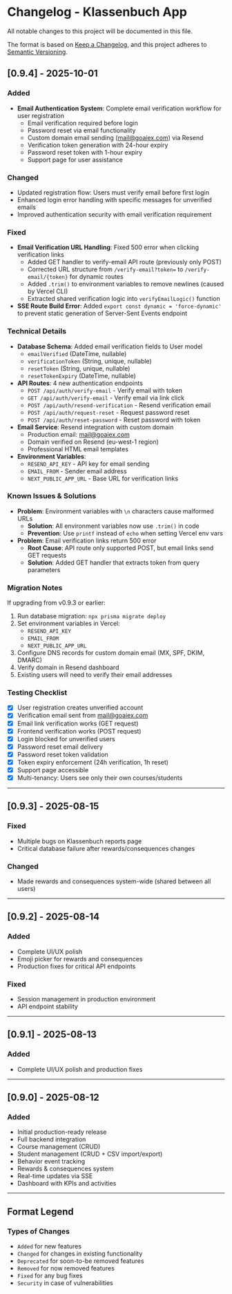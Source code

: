 # Changelog - Klassenbuch App

All notable changes to this project will be documented in this file.

The format is based on [Keep a Changelog](https://keepachangelog.com/en/1.0.0/),
and this project adheres to [Semantic Versioning](https://semver.org/spec/v2.0.0.html).

## [0.9.4] - 2025-10-01

### Added
- **Email Authentication System**: Complete email verification workflow for user registration
  - Email verification required before login
  - Password reset via email functionality
  - Custom domain email sending (mail@goaiex.com) via Resend
  - Verification token generation with 24-hour expiry
  - Password reset token with 1-hour expiry
  - Support page for user assistance

### Changed
- Updated registration flow: Users must verify email before first login
- Enhanced login error handling with specific messages for unverified emails
- Improved authentication security with email verification requirement

### Fixed
- **Email Verification URL Handling**: Fixed 500 error when clicking verification links
  - Added GET handler to verify-email API route (previously only POST)
  - Corrected URL structure from `/verify-email?token=` to `/verify-email/{token}` for dynamic routes
  - Added `.trim()` to environment variables to remove newlines (caused by Vercel CLI)
  - Extracted shared verification logic into `verifyEmailLogic()` function
- **SSE Route Build Error**: Added `export const dynamic = 'force-dynamic'` to prevent static generation of Server-Sent Events endpoint

### Technical Details
- **Database Schema**: Added email verification fields to User model
  - `emailVerified` (DateTime, nullable)
  - `verificationToken` (String, unique, nullable)
  - `resetToken` (String, unique, nullable)
  - `resetTokenExpiry` (DateTime, nullable)
- **API Routes**: 4 new authentication endpoints
  - `POST /api/auth/verify-email` - Verify email with token
  - `GET /api/auth/verify-email` - Verify email via link click
  - `POST /api/auth/resend-verification` - Resend verification email
  - `POST /api/auth/request-reset` - Request password reset
  - `POST /api/auth/reset-password` - Reset password with token
- **Email Service**: Resend integration with custom domain
  - Production email: mail@goaiex.com
  - Domain verified on Resend (eu-west-1 region)
  - Professional HTML email templates
- **Environment Variables**:
  - `RESEND_API_KEY` - API key for email sending
  - `EMAIL_FROM` - Sender email address
  - `NEXT_PUBLIC_APP_URL` - Base URL for verification links

### Known Issues & Solutions
- **Problem**: Environment variables with `\n` characters cause malformed URLs
  - **Solution**: All environment variables now use `.trim()` in code
  - **Prevention**: Use `printf` instead of `echo` when setting Vercel env vars
- **Problem**: Email verification links return 500 error
  - **Root Cause**: API route only supported POST, but email links send GET requests
  - **Solution**: Added GET handler that extracts token from query parameters

### Migration Notes
If upgrading from v0.9.3 or earlier:
1. Run database migration: `npx prisma migrate deploy`
2. Set environment variables in Vercel:
   - `RESEND_API_KEY`
   - `EMAIL_FROM`
   - `NEXT_PUBLIC_APP_URL`
3. Configure DNS records for custom domain email (MX, SPF, DKIM, DMARC)
4. Verify domain in Resend dashboard
5. Existing users will need to verify their email addresses

### Testing Checklist
- [x] User registration creates unverified account
- [x] Verification email sent from mail@goaiex.com
- [x] Email link verification works (GET request)
- [x] Frontend verification works (POST request)
- [x] Login blocked for unverified users
- [x] Password reset email delivery
- [x] Password reset token validation
- [x] Token expiry enforcement (24h verification, 1h reset)
- [x] Support page accessible
- [x] Multi-tenancy: Users see only their own courses/students

---

## [0.9.3] - 2025-08-15

### Fixed
- Multiple bugs on Klassenbuch reports page
- Critical database failure after rewards/consequences changes

### Changed
- Made rewards and consequences system-wide (shared between all users)

---

## [0.9.2] - 2025-08-14

### Added
- Complete UI/UX polish
- Emoji picker for rewards and consequences
- Production fixes for critical API endpoints

### Fixed
- Session management in production environment
- API endpoint stability

---

## [0.9.1] - 2025-08-13

### Added
- Complete UI/UX polish and production fixes

---

## [0.9.0] - 2025-08-12

### Added
- Initial production-ready release
- Full backend integration
- Course management (CRUD)
- Student management (CRUD + CSV import/export)
- Behavior event tracking
- Rewards & consequences system
- Real-time updates via SSE
- Dashboard with KPIs and activities

---

## Format Legend

### Types of Changes
- `Added` for new features
- `Changed` for changes in existing functionality
- `Deprecated` for soon-to-be removed features
- `Removed` for now removed features
- `Fixed` for any bug fixes
- `Security` in case of vulnerabilities

